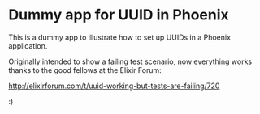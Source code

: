 # Dummy app for UUID in Phoenix

This is a dummy app to illustrate how to set up UUIDs in a Phoenix application.

Originally intended to show a failing test scenario, now everything works thanks to
the good fellows at the Elixir Forum:

http://elixirforum.com/t/uuid-working-but-tests-are-failing/720

:)
